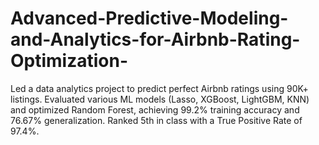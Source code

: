 # Advanced-Predictive-Modeling-and-Analytics-for-Airbnb-Rating-Optimization-
Led a data analytics project to predict perfect Airbnb ratings using 90K+ listings. Evaluated various ML models (Lasso, XGBoost, LightGBM, KNN) and optimized Random Forest, achieving 99.2% training accuracy and 76.67% generalization. Ranked 5th in class with a True Positive Rate of 97.4%.
